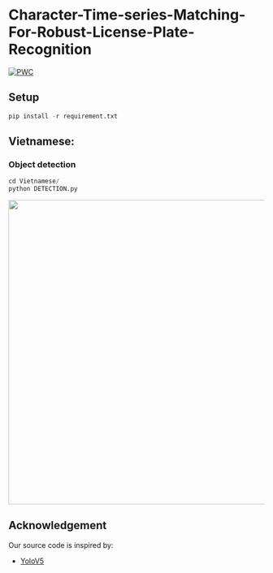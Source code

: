 # Character-Time-series-Matching-For-Robust-License-Plate-Recognition
[![PWC](https://img.shields.io/endpoint.svg?url=https://paperswithcode.com/badge/character-time-series-matching-for-robust-1/license-plate-recognition-on-ufpr-alpr)](https://paperswithcode.com/sota/license-plate-recognition-on-ufpr-alpr?p=character-time-series-matching-for-robust-1)
## Setup
```python
pip install -r requirement.txt
```

## Vietnamese:

### Object detection

```python
cd Vietnamese/
python DETECTION.py
```
<div align=center>
<img src='Vietnamese/img/vn.jpg' width='600'>
</div>



## Acknowledgement
Our source code is inspired by:
- [YoloV5](https://github.com/ultralytics/yolov5)


